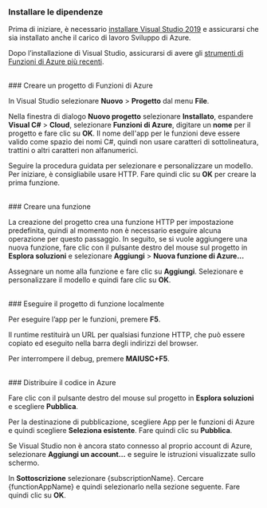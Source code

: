 ### <a name="install-dependencies"></a>Installare le dipendenze

Prima di iniziare, è necessario <a href="https://go.microsoft.com/fwlink/?linkid=2016389" target="_blank">installare Visual Studio 2019</a> e assicurarsi che sia installato anche il carico di lavoro Sviluppo di Azure.

Dopo l’installazione di Visual Studio, assicurarsi di avere gli <a href="https://go.microsoft.com/fwlink/?linkid=2016394" target="_blank">strumenti di Funzioni di Azure più recenti</a>.

<br/>
### <a name="create-an-azure-functions-project"></a>Creare un progetto di Funzioni di Azure

In Visual Studio selezionare **Nuovo** > **Progetto** dal menu **File**.

Nella finestra di dialogo **Nuovo progetto** selezionare **Installato**, espandere **Visual C#** > **Cloud**, selezionare **Funzioni di Azure**, digitare un **nome** per il progetto e fare clic su **OK**. Il nome dell'app per le funzioni deve essere valido come spazio dei nomi C#, quindi non usare caratteri di sottolineatura, trattini o altri caratteri non alfanumerici.

Seguire la procedura guidata per selezionare e personalizzare un modello. Per iniziare, è consigliabile usare HTTP. Fare quindi clic su **OK** per creare la prima funzione.

<br/>
### <a name="create-a-function"></a>Creare una funzione

La creazione del progetto crea una funzione HTTP per impostazione predefinita, quindi al momento non è necessario eseguire alcuna operazione per questo passaggio. In seguito, se si vuole aggiungere una nuova funzione, fare clic con il pulsante destro del mouse sul progetto in **Esplora soluzioni** e selezionare **Aggiungi** > **Nuova funzione di Azure…**

Assegnare un nome alla funzione e fare clic su **Aggiungi**. Selezionare e personalizzare il modello e quindi fare clic su **OK**.

<br/>
### <a name="run-your-function-project-locally"></a>Eseguire il progetto di funzione localmente

Per eseguire l’app per le funzioni, premere **F5**.

Il runtime restituirà un URL per qualsiasi funzione HTTP, che può essere copiato ed eseguito nella barra degli indirizzi del browser.

Per interrompere il debug, premere **MAIUSC+F5**.

<br/>
### <a name="deploy-your-code-to-azure"></a>Distribuire il codice in Azure

Fare clic con il pulsante destro del mouse sul progetto in **Esplora soluzioni** e scegliere **Pubblica**.

Per la destinazione di pubblicazione, scegliere App per le funzioni di Azure e quindi scegliere **Seleziona esistente**. Fare quindi clic su **Pubblica**.

Se Visual Studio non è ancora stato connesso al proprio account di Azure, selezionare **Aggiungi un account…** e seguire le istruzioni visualizzate sullo schermo.

In **Sottoscrizione** selezionare {subscriptionName}. Cercare {functionAppName} e quindi selezionarlo nella sezione seguente. Fare quindi clic su **OK**.
